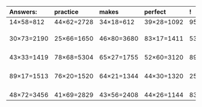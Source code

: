 | Answers: | practice | makes | perfect | ! |
| :--- | :--- | :--- | :--- | :--- |
| 14×58=812 | 44×62=2728 | 34×18=612 | 39×28=1092 | 95×41=3895 | 
|   |   |   |   |   | 
|   |   |   |   |   | 
|   |   |   |   |   | 
| 30×73=2190 | 25×66=1650 | 46×80=3680 | 83×17=1411 | 53×21=1113 | 
|   |   |   |   |   | 
|   |   |   |   |   | 
|   |   |   |   |   | 
|   |   |   |   |   | 
| 43×33=1419 | 78×68=5304 | 65×27=1755 | 52×60=3120 | 89×54=4806 | 
|   |   |   |   |   | 
|   |   |   |   |   | 
|   |   |   |   |   | 
|   |   |   |   |   | 
| 89×17=1513 | 76×20=1520 | 64×21=1344 | 44×30=1320 | 25×45=1125 | 
|   |   |   |   |   | 
|   |   |   |   |   | 
|   |   |   |   |   | 
|   |   |   |   |   | 
| 48×72=3456 | 41×69=2829 | 43×56=2408 | 44×26=1144 | 83×65=5395 | 
